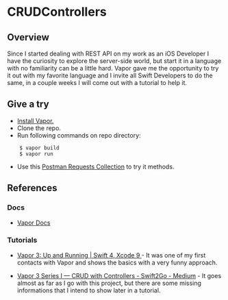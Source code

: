 # CRUDControllers

## Overview

Since I started dealing with REST API on my work as an iOS Developer I have the curiosity to explore the server-side world, but start it in a language with no familiarity can be a little hard. Vapor gave me the opportunity to try it out with my favorite language and I invite all Swift Developers to do the same, in a couple weeks I will come out with a tutorial to help it.

## Give a try

- [Install Vapor.](https://docs.vapor.codes/3.0/install/macos/)
- Clone the repo.
- Run following commands on repo directory:
```
    $ vapor build
    $ vapor run
```
- Use this [Postman Requests Collection](https://www.getpostman.com/collections/5ec6c64b3021d4370670) to try it methods.

## References
### Docs
- [Vapor Docs](https://docs.vapor.codes/3.0/)

### Tutorials
- [Vapor 3: Up and Running | Swift 4, Xcode 9
](https://www.youtube.com/watch?v=taAvDSOEfnY&list=PL5h37q2DJtAOEEMSXN0Wf0bsXAWEr4FRg&index=1) - It was one of my first contacts with Vapor and shows the basics with a very funny approach.

- [Vapor 3 Series I — CRUD with Controllers - Swift2Go - Medium](https://medium.com/swift2go/vapor-3-series-i-crud-with-controllers-d7848f9c193b) 
        - It goes almost as far as I go with this project, but there are some missing informations that I intend to show later in a tutorial.
  